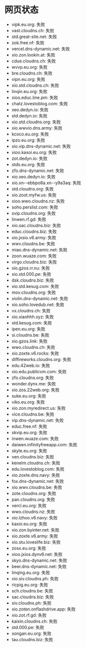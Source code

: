 # 网页状态
- vipk.eu.org: 失败
- vast.cloudns.ch: 失败
- std.great-site.net: 失败
- zok.free.nf: 失败
- vercel.dns-dynamic.net: 失败
- xio.zon.lookin.at: 失败
- cdue.cloudns.ch: 失败
- wvvp.eu.org: 失败
- bre.cloudns.ch: 失败
- vipn.eu.org: 失败
- xio.std.cloudns.ch: 失败
- linqin.eu.org: 失败
- xioo.educ.line.pm: 失败
- chatz.lovestoblog.com: 失败
- xeo.dedyn.io: 失败
- std.dedyn.io: 失败
- xio.std.cloudns.org: 失败
- xio.wwvio.dns.army: 失败
- kcoco.eu.org: 失败
- ipzo.eu.org: 失败
- xio.vip.dns-dynamic.net: 失败
- xioo.kaxoi.eu.org: 失败
- zot.dedyn.io: 失败
- stds.eu.org: 失败
- zfo.dns-dynamic.net: 失败
- xio.xeo.dedyn.io: 失败
- xio.xn--ebbpo8a.xn--y9a3aq: 失败
- std.cloudns.org: 失败
- xio.zoot.myfw.us: 失败
- xioo.wwo.cloudns.nz: 失败
- soho.perslist.com: 失败
- svip.cloudns.org: 失败
- linwen.rf.gd: 失败
- xio.sac.cloudns.biz: 失败
- educ.cloudns.biz: 失败
- xio.jxsio.v6.army: 失败
- wwv.cloudns.be: 失败
- miao.dns-dynamic.net: 失败
- zoon.wuaze.com: 失败
- virgo.cloudns.biz: 失败
- xio.gzos.rr.nu: 失败
- xio.std.000.pe: 失败
- dsk.cloudns.biz: 失败
- xio.std.kesug.com: 失败
- mov.cloudns.org: 失败
- xiolin.dns-dynamic.net: 失败
- xio.soho.lovedub.net: 失败
- vx.cloudns.ch: 失败
- xio.xiaohhh.xyz: 失败
- std.kesug.com: 失败
- ipen.eu.org: 失败
- si.cloudns.be: 失败
- xio.gzos.link: 失败
- wwo.cloudns.ch: 失败
- xio.zoxte.v6.rocks: 失败
- diffireworks.cloudns.org: 失败
- edu.42web.io: 失败
- xio.edu.publicvm.com: 失败
- zfo.cloudns.org: 失败
- wonder.dynx.me: 失败
- xio.zos.22web.org: 失败
- suke.eu.org: 失败
- viko.eu.org: 失败
- xio.zon.myredirect.us: 失败
- vice.cloudns.be: 失败
- vip.dns-dynamic.net: 失败
- educ.free.nf: 失败
- skvip.eu.org: 失败
- inwen.wuaze.com: 失败
- daiwen.infinityfreeapp.com: 失败
- skyle.eu.org: 失败
- ven.cloudns.biz: 失败
- kenelm.cloudns.ch: 失败
- edu.lovestoblog.com: 失败
- xio.zoxte.dns.navy: 失败
- fox.dns-dynamic.net: 失败
- xio.wwv.cloudns.be: 失败
- zote.cloudns.org: 失败
- pan.cloudns.org: 失败
- vercl.eu.org: 失败
- wwo.cloudns.nz: 失败
- xio.lzhoo.v6.navy: 失败
- kaxoi.eu.org: 失败
- xio.zon.byinter.net: 失败
- xio.zoxte.v6.army: 失败
- xio.stu.loveslife.biz: 失败
- zosx.eu.org: 失败
- xioo.jxios.dynv6.net: 失败
- skyo.dns-dynamic.net: 失败
- beer.dns-dynamic.net: 失败
- linqing.eu.org: 失败
- xio.siv.cloudns.ph: 失败
- ricpig.eu.org: 失败
- sch.cloudns.be: 失败
- sac.cloudns.biz: 失败
- siv.cloudns.ph: 失败
- xio.zoten.onflashdrive.app: 失败
- xio.zot.rf.gd: 失败
- kaixin.cloudns.ch: 失败
- std.000.pe: 失败
- xongan.eu.org: 失败
- tau.cloudns.biz: 失败
